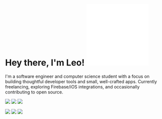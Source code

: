 <h1>Hey there, I'm Leo! <img src="wave.svg" /> </h1>

I'm a software engineer and computer science student with a focus on building thoughtful developer tools and small, well-crafted apps. Currently freelancing, exploring Firebase/iOS integrations, and occasionally contributing to open source.

<a href="https://leolem.dev"><img src="https://img.shields.io/website?url=https%3A%2F%2Fleolem.dev"></a>
<img src="https://komarev.com/ghpvc/?username=leo-lem&color=yellowgreen&style=flat" />
<img src="https://img.shields.io/github/stars/leo-lem?affiliations=OWNER&style=social" >

<div>
  <img width="69%" src="https://github-profile-summary-cards.vercel.app/api/cards/profile-details?username=leo-lem&theme=transparent" />
  <img width="29%" src="https://github-profile-summary-cards.vercel.app/api/cards/stats?username=leo-lem&theme=transparent" />
  <img src="https://github-profile-trophy.vercel.app/?username=leo-lem&column=9&no-bg=true&theme=algolia" />
</div>

